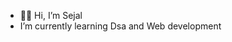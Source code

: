- 👋🏻 Hi, I’m Sejal
- I’m currently learning Dsa and Web development 
  

<!---
Sejalsinghh04/Sejalsinghh04 is a ✨ special ✨ repository because its `README.md` (this file) appears on your GitHub profile.
You can click the Preview link to take a look at your changes.
--->
